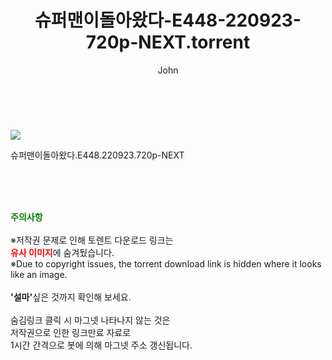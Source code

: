 ﻿---
layout: post
title:  "    슈퍼맨이돌아왔다-E448-220923-720p-NEXT.torrent"
author: John
categories: [ TV ]
tags: [  ]
image: https://torrentrj55.com/uploadfile/full/28a7d34b1fdd733138af162fecdcd8cc023d8cd0.jpg 
description: "    슈퍼맨이돌아왔다-E448-220923-720p-NEXT torrent 정보 공유"
toc: true
toc_sticky: true
---

<br>
<p><img src="https://torrentrj55.com/uploadfile/full/28a7d34b1fdd733138af162fecdcd8cc023d8cd0.jpg"/></p>
 슈퍼맨이돌아왔다.E448.220923.720p-NEXT  
    
<br><br><br>
<p data-ke-size="size16"><b><span style="color: green;">주의사항</span></b><br /><br />※저작권 문제로 인해 토렌트 다운로드 링크는<br /><b><span style="color: red;">유사 이미지</span></b>에 숨겨뒀습니다.<br />※Due to copyright issues, the torrent download link is hidden where it looks like an image.<br /><br /><b>'설마'</b>싶은 것까지 확인해 보세요.<br /><br />숨김링크 클릭 시 마그넷 나타나지 않는 것은<br />저작권으로 인한 링크만료 자료로<br />1시간 간격으로 봇에 의해 마그넷 주소 갱신됩니다.</p>
